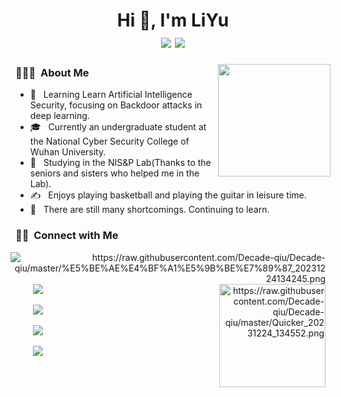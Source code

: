<h1 align="center">Hi 👋, I'm LiYu
  <div style="text-align: center;">
    <img src="https://img.shields.io/badge/-C++-00599C?style=flat-square&logo=c%2B%2B&logoColor=white" style="display: inline-block;" /> 
    <img src="https://img.shields.io/badge/-Python-3776AB?style=flat-square&logo=python&logoColor=white" style="display: inline-block;" />
  </div>
</h1>

<img align="right" width="180" src="https://camo.githubusercontent.com/5124bc64baa72108c343f25e8d9dd1680c99d2b9559b5b313c43761dd48ca743/68747470733a2f2f63646e2e6a7364656c6976722e6e65742f67682f73756e3032323553554e2f73756e3032323553554e2f6173736574732f696d616765732f617374726f6e6175742e706e67">

<h3> 👨🏻‍💻 &nbsp;About Me </h3>

  - 🤔 &nbsp; Learning Learn Artificial Intelligence Security, focusing on Backdoor attacks in deep learning.
  - 🎓 &nbsp; Currently an undergraduate student at the National Cyber Security College of Wuhan University.
  - 🌱 &nbsp; Studying in the NIS&P Lab(Thanks to the seniors and sisters who helped me in the Lab).
  - ✍️ &nbsp; Enjoys playing basketball and playing the guitar in leisure time.
  - 🔭 &nbsp; There are still many shortcomings. Continuing to learn.
<h3> 🤝🏻 &nbsp;Connect with Me</h3>

<div>
    <span align="right">
      <img align="right" style="margin: auto 8px" src="https://github-readme-stats.vercel.app/api/top-langs/?username=Decade-qiu&layout=compact&langs_count=6&bg_color=E6E6FA" alt="https://raw.githubusercontent.com/Decade-qiu/Decade-qiu/master/%E5%BE%AE%E4%BF%A1%E5%9B%BE%E7%89%87_20231224134245.png">
      <img width="170" height="165" style="margin: auto 8px" align="right" src="https://github-profile-trophy.vercel.app/?username=Decade-qiu&theme=onedark&title=MultiLanguage,Joined2020,Commits,Experience&row=2&column=2" alt="https://raw.githubusercontent.com/Decade-qiu/Decade-qiu/master/Quicker_20231224_134552.png">
  </span>  
  <span align="left">
    <p>&nbsp;&nbsp;&nbsp;&nbsp;&nbsp;&nbsp; 
      <a href="https://github.com/Decade-qiu" target="_blank">
        <img src="https://img.shields.io/badge/email-white?style=social&logo=gmail&label=lukasmayer83593@gmail.com">
      </a>
    </p>
    <p>&nbsp;&nbsp;&nbsp;&nbsp;&nbsp;&nbsp;  
      <a href="https://github.com/Decade-qiu" target="_blank">
        <img src="https://img.shields.io/badge/github-white?style=social&logo=github&label=Decade-qiu">
      </a>
    </p>
    <p>&nbsp;&nbsp;&nbsp;&nbsp;&nbsp;&nbsp;  
      <a href="https://www.zhihu.com/people/chou-yu-80-33" target="_blank">
        <img src="https://img.shields.io/badge/Zhihu-blue?style=social&logo=zhihu&label=Decade">
      </a>
    </p>
    <p>&nbsp;&nbsp;&nbsp;&nbsp;&nbsp;&nbsp;  
      <a href="https://decade.net.cn" target="_blank">
        <img src="https://img.shields.io/badge/Blog-blue?style=social&label=📝  Decade">
      </a>
    </p>
  </span>
</div>



